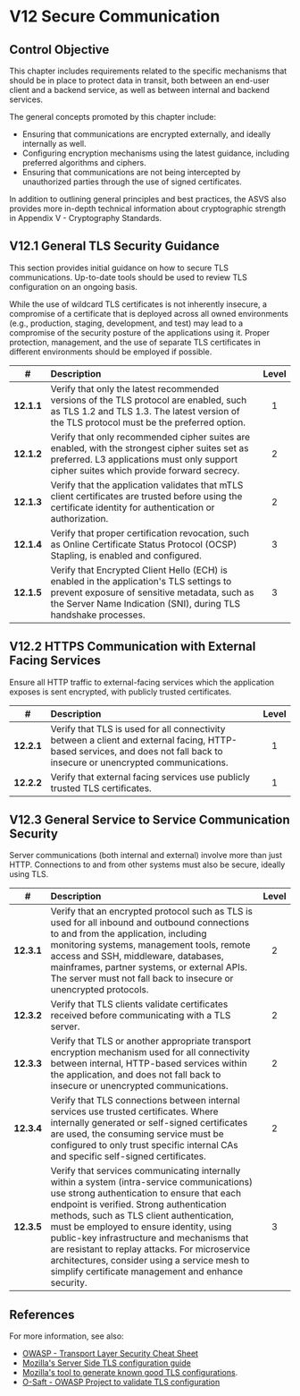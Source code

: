 # V12 Secure Communication

## Control Objective

This chapter includes requirements related to the specific mechanisms that should be in place to protect data in transit, both between an end-user client and a backend service, as well as between internal and backend services.

The general concepts promoted by this chapter include:

* Ensuring that communications are encrypted externally, and ideally internally as well.
* Configuring encryption mechanisms using the latest guidance, including preferred algorithms and ciphers.
* Ensuring that communications are not being intercepted by unauthorized parties through the use of signed certificates.

In addition to outlining general principles and best practices, the ASVS also provides more in-depth technical information about cryptographic strength in Appendix V - Cryptography Standards.

## V12.1 General TLS Security Guidance

This section provides initial guidance on how to secure TLS communications. Up-to-date tools should be used to review TLS configuration on an ongoing basis.

While the use of wildcard TLS certificates is not inherently insecure, a compromise of a certificate that is deployed across all owned environments (e.g., production, staging, development, and test) may lead to a compromise of the security posture of the applications using it. Proper protection, management, and the use of separate TLS certificates in different environments should be employed if possible.

| # | Description | Level |
| :---: | :--- | :---: |
| **12.1.1** | Verify that only the latest recommended versions of the TLS protocol are enabled, such as TLS 1.2 and TLS 1.3. The latest version of the TLS protocol must be the preferred option. | 1 |
| **12.1.2** | Verify that only recommended cipher suites are enabled, with the strongest cipher suites set as preferred. L3 applications must only support cipher suites which provide forward secrecy. | 2 |
| **12.1.3** | Verify that the application validates that mTLS client certificates are trusted before using the certificate identity for authentication or authorization. | 2 |
| **12.1.4** | Verify that proper certification revocation, such as Online Certificate Status Protocol (OCSP) Stapling, is enabled and configured. | 3 |
| **12.1.5** | Verify that Encrypted Client Hello (ECH) is enabled in the application's TLS settings to prevent exposure of sensitive metadata, such as the Server Name Indication (SNI), during TLS handshake processes. | 3 |

## V12.2 HTTPS Communication with External Facing Services

Ensure all HTTP traffic to external-facing services which the application exposes is sent encrypted, with publicly trusted certificates.

| # | Description | Level |
| :---: | :--- | :---: |
| **12.2.1** | Verify that TLS is used for all connectivity between a client and external facing, HTTP-based services, and does not fall back to insecure or unencrypted communications. | 1 |
| **12.2.2** | Verify that external facing services use publicly trusted TLS certificates. | 1 |

## V12.3 General Service to Service Communication Security

Server communications (both internal and external) involve more than just HTTP. Connections to and from other systems must also be secure, ideally using TLS.

| # | Description | Level |
| :---: | :--- | :---: |
| **12.3.1** | Verify that an encrypted protocol such as TLS is used for all inbound and outbound connections to and from the application, including monitoring systems, management tools, remote access and SSH, middleware, databases, mainframes, partner systems, or external APIs. The server must not fall back to insecure or unencrypted protocols. | 2 |
| **12.3.2** | Verify that TLS clients validate certificates received before communicating with a TLS server. | 2 |
| **12.3.3** | Verify that TLS or another appropriate transport encryption mechanism used for all connectivity between internal, HTTP-based services within the application, and does not fall back to insecure or unencrypted communications. | 2 |
| **12.3.4** | Verify that TLS connections between internal services use trusted certificates. Where internally generated or self-signed certificates are used, the consuming service must be configured to only trust specific internal CAs and specific self-signed certificates. | 2 |
| **12.3.5** | Verify that services communicating internally within a system (intra-service communications) use strong authentication to ensure that each endpoint is verified. Strong authentication methods, such as TLS client authentication, must be employed to ensure identity, using public-key infrastructure and mechanisms that are resistant to replay attacks. For microservice architectures, consider using a service mesh to simplify certificate management and enhance security. | 3 |

## References

For more information, see also:

* [OWASP - Transport Layer Security Cheat Sheet](https://cheatsheetseries.owasp.org/cheatsheets/Transport_Layer_Security_Cheat_Sheet.html)
* [Mozilla's Server Side TLS configuration guide](https://wiki.mozilla.org/Security/Server_Side_TLS)
* [Mozilla's tool to generate known good TLS configurations](https://mozilla.github.io/server-side-tls/ssl-config-generator/).
* [O-Saft - OWASP Project to validate TLS configuration](https://owasp.org/www-project-o-saft/)
